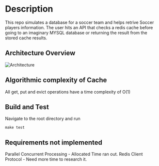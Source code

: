 # Description
This repo simulates a database for a soccer team and helps retrive Soccer players information. The user hits an API that checks a redis cache before going to an imaginary MYSQL database or returning the result from the stored cache results.

## Architecture Overview
![Architecture](images/Architecture.jpg)
## Algorithmic complexity of Cache
All get, put and evict operations have a time complexity of O(1)

## Build and Test
Navigate to the root directory and run
```
make test

```
## Requirements not implemented
Parallel Concurrent Processing - Allocated Time ran out.
Redis Client Protocol - Need more time to research it.

